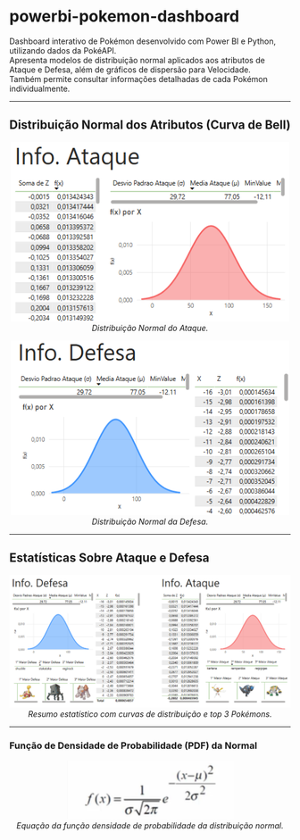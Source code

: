 # powerbi-pokemon-dashboard

Dashboard interativo de Pokémon desenvolvido com Power BI e Python, utilizando dados da PokéAPI.  
Apresenta modelos de distribuição normal aplicados aos atributos de Ataque e Defesa, além de gráficos de dispersão para Velocidade.  
Também permite consultar informações detalhadas de cada Pokémon individualmente.

---

## Distribuição Normal dos Atributos (Curva de Bell)

<p align="center">
  <img src="images/charts/bell_curve_attack.png" width="500">
  <br>
  <em>Distribuição Normal do Ataque.</em>
</p>

<p align="center">
  <img src="images/charts/bell_curve_defense.png" width="500">
  <br>
  <em>Distribuição Normal da Defesa.</em>
</p>

---

## Estatísticas Sobre Ataque e Defesa

<p align="center">
  <img src="images/charts/pokemon_stats_distributions.png" width="700">
  <br>
  <em>Resumo estatístico com curvas de distribuição e top 3 Pokémons.</em>
</p>

---

### Função de Densidade de Probabilidade (PDF) da Normal

<p align="center">
  <img src="imagens/f(x).png" width="300">
  <br>
  <em>Equação da função densidade de probabilidade da distribuição normal.</em>
</p>
